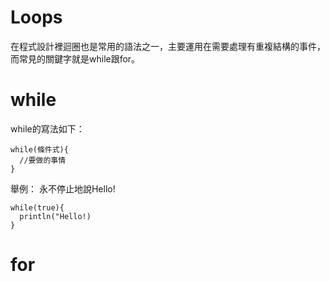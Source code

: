 # Loops

在程式設計裡迴圈也是常用的語法之一，主要運用在需要處理有重複結構的事件，而常見的關鍵字就是while跟for。

# while

while的寫法如下：
```
while(條件式){
  //要做的事情
}
```
舉例：
永不停止地說Hello!
```
while(true){
  println("Hello!)
}
```


# for
